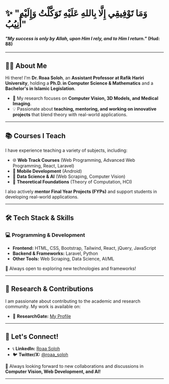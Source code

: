 
# ✨ "وَمَا تَوْفِيقِي إِلَّا بِاللهِ عَلَيْهِ تَوَكَّلْتُ وَإِلَيْهِ أُنِيُبُ"  
#### *"My success is only by Allah, upon Him I rely, and to Him I return."* (Hud: 88)  

---

## 👩‍🎓 About Me  

Hi there! I'm **Dr. Roaa Soloh**, an **Assistant Professor at Rafik Hariri University**, holding a **Ph.D. in Computer Science & Mathematics** and a **Bachelor's in Islamic Legislation**.  

- 🔬 My research focuses on **Computer Vision, 3D Models, and Medical Imaging**.  
- 💡 Passionate about **teaching, mentoring, and working on innovative projects** that blend theory with real-world applications.  

---

## 📚 Courses I Teach  

I have experience teaching a variety of subjects, including:  

- 🌐 **Web Track Courses** (Web Programming, Advanced Web Programming, React, Laravel)  
- 📱 **Mobile Development** (Android)  
- 🤖 **Data Science & AI** (Web Scraping, Computer Vision)  
- 🧠 **Theoretical Foundations** (Theory of Computation, HCI)  

I also actively **mentor Final Year Projects (FYPs)** and support students in developing real-world applications.  

---

## 🛠️ Tech Stack & Skills  

### 💻 Programming & Development  
- **Frontend:** HTML, CSS, Bootstrap, Tailwind, React, jQuery, JavaScript  
- **Backend & Frameworks:** Laravel, Python  
- **Other Tools:** Web Scraping, Data Science, AI/ML  

🌟 Always open to exploring new technologies and frameworks!  

---

## 🔬 Research & Contributions  

I am passionate about contributing to the academic and research community. My work is available on:  

- 📝 **ResearchGate:** [My Profile](https://www.researchgate.net/profile/Roaa-Soloh?ev=hdr_xprf&_tp=eyJjb250ZXh0Ijp7ImZpcnN0UGFnZSI6ImhvbWUiLCJwYWdlIjoiaG9tZSIsInBvc2l0aW9uIjoiZ2xvYmFsSGVhZGVyIn19)  

---

## 📢 Let's Connect!  

- 📞 **LinkedIn:** [Roaa Soloh](https://www.linkedin.com/in/roaa-soloh/)  
- 🐦 **Twitter/X:** [@roaa_soloh](https://x.com/roaa_soloh)  

🚀 Always looking forward to new collaborations and discussions in **Computer Vision, Web Development, and AI!**  

---
<!--
## 📊 GitHub Stats  

![GitHub Stats](https://github-readme-stats.vercel.app/api?username=roaasoloh&show_icons=true&theme=radical)  
![Top Languages](https://github-readme-stats.vercel.app/api/top-langs/?username=roaasoloh&layout=compact&theme=radical)  

---
--!>
